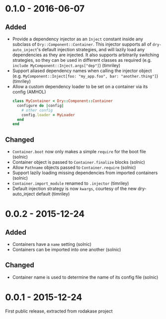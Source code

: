 # 0.1.0 - 2016-06-07

## Added

* Provide a dependency injector as an `Inject` constant inside any subclass of `Dry::Component::Container`. This injector supports all of `dry-auto_inject`'s default injection strategies, and will lazily load any dependencies as they are injected. It also supports arbitrarily switching strategies, so they can be used in different classes as required (e.g. `include MyComponent::Inject.args["dep"]`) (timriley)
* Support aliased dependency names when calling the injector object (e.g. `MyComponent::Inject[foo: "my_app.foo", bar: "another.thing"]`) (timriley)
* Allow a custom dependency loader to be set on a container via its config (AMHOL)
    ```ruby
    class MyContainer < Dry::Component::Container
      configure do |config|
        # other config
        config.loader = MyLoader
      end
    end
    ```

## Changed

* `Container.boot` now only makes a simple `require` for the boot file (solnic)
* Container object is passed to `Container.finalize` blocks (solnic)
* Allow `Pathname` objects passed to `Container.require` (solnic)
* Support lazily loading missing dependencies from imported containers (solnic)
* `Container.import_module` renamed to `.injector` (timriley)
* Default injection strategy is now `kwargs`, courtesy of the new dry-auto_inject default (timriley)

# 0.0.2 - 2015-12-24

## Added

* Containers have a `name` setting (solnic)
* Containers can be imported into one another (solnic)

## Changed

* Container name is used to determine the name of its config file (solnic)

# 0.0.1 - 2015-12-24

First public release, extracted from rodakase project
